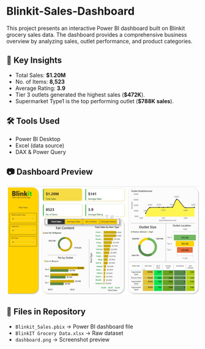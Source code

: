 # Blinkit-Sales-Dashboard
This project presents an interactive Power BI dashboard built on Blinkit grocery sales data. The dashboard provides a comprehensive business overview by analyzing sales, outlet performance, and product categories.  
## 🔹 Key Insights
- Total Sales: **$1.20M**
- No. of Items: **8,523**
- Average Rating: **3.9**
- Tier 3 outlets generated the highest sales (**$472K**).
- Supermarket Type1 is the top performing outlet (**$788K sales**).

## 🛠️ Tools Used
- Power BI Desktop
- Excel (data source)
- DAX & Power Query
## 📷 Dashboard Preview

![Blinkit Dashboard](Dashboard_preview.jpg)


## 📂 Files in Repository
- `Blinkit_Sales.pbix` → Power BI dashboard file
- `BlinkIT Grocery Data.xlsx` → Raw dataset
- `dashboard.png` → Screenshot preview
